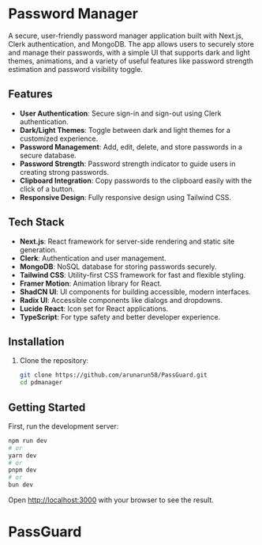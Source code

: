 # Password Manager

A secure, user-friendly password manager application built with Next.js, Clerk authentication, and MongoDB. The app allows users to securely store and manage their passwords, with a simple UI that supports dark and light themes, animations, and a variety of useful features like password strength estimation and password visibility toggle.

## Features

- **User Authentication**: Secure sign-in and sign-out using Clerk authentication.
- **Dark/Light Themes**: Toggle between dark and light themes for a customized experience.
- **Password Management**: Add, edit, delete, and store passwords in a secure database.
- **Password Strength**: Password strength indicator to guide users in creating strong passwords.
- **Clipboard Integration**: Copy passwords to the clipboard easily with the click of a button.
- **Responsive Design**: Fully responsive design using Tailwind CSS.

## Tech Stack

- **Next.js**: React framework for server-side rendering and static site generation.
- **Clerk**: Authentication and user management.
- **MongoDB**: NoSQL database for storing passwords securely.
- **Tailwind CSS**: Utility-first CSS framework for fast and flexible styling.
- **Framer Motion**: Animation library for React.
- **ShadCN UI**: UI components for building accessible, modern interfaces.
- **Radix UI**: Accessible components like dialogs and dropdowns.
- **Lucide React**: Icon set for React applications.
- **TypeScript**: For type safety and better developer experience.

## Installation

1. Clone the repository:

   ```bash
   git clone https://github.com/arunarun58/PassGuard.git
   cd pdmanager
   ```

## Getting Started

First, run the development server:

```bash
npm run dev
# or
yarn dev
# or
pnpm dev
# or
bun dev
```

Open [http://localhost:3000](http://localhost:3000) with your browser to see the result.

# PassGuard
